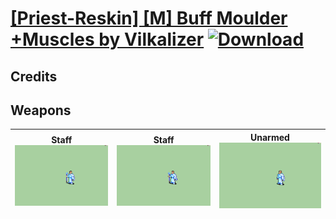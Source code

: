 # [\[Priest-Reskin\] \[M\] Buff Moulder +Muscles by Vilkalizer](./) [![Download](https://img.shields.io/badge/Download-%5BPriest--Reskin%5D%20%5BM%5D%20Buff%20Moulder%20+Muscles%20by%20Vilkalizer-red)](https://minhaskamal.github.io/DownGit/#/home?url=https://github.com/Klokinator/FE-Repo/tree/main/Battle%20Animations/Magi%20-%20Holy-Type/%5BPriest-Reskin%5D%20%5BM%5D%20Buff%20Moulder%20+Muscles%20by%20Vilkalizer)
## Credits



## Weapons

| <b>Staff</b><br/><img alt="Staff animation" src="./7.%20Staff%20(Buff%20Moulder%20Muscles)/Staff.gif"/> | <b>Staff</b><br/><img alt="Staff animation" src="./7.%20Staff%20(Buff%20Moulder)/Staff.gif"/> | <b>Unarmed</b><br/><img alt="Unarmed animation" src="./8.%20Unarmed%20(Buff%20Moulder)/Unarmed.gif"/> |
| :---: | :---: | :---: |

